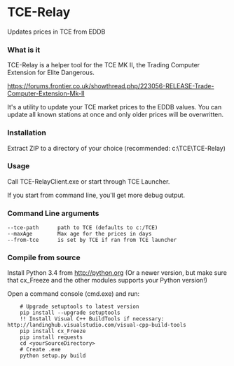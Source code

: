 # TCE-Relay
Updates prices in TCE from EDDB

### What is it
TCE-Relay is a helper tool for the TCE MK II, the Trading Computer Extension for Elite Dangerous.

https://forums.frontier.co.uk/showthread.php/223056-RELEASE-Trade-Computer-Extension-Mk-II

It's a utility to update your TCE market prices to the EDDB values.
You can update all known stations at once and only older prices will be overwritten.

### Installation
Extract ZIP to a directory of your choice (recommended: c:\TCE\TCE-Relay)

### Usage
Call TCE-RelayClient.exe or start through TCE Launcher.

If you start from command line, you'll get more debug output.

### Command Line arguments
```
--tce-path		path to TCE (defaults to c:/TCE)
--maxAge		Max age for the prices in days
--from-tce		is set by TCE if ran from TCE launcher
```

### Compile from source
Install Python 3.4 from http://python.org (Or a newer version, but make sure that cx_Freeze and the other modules supports your Python version!)

Open a command console (cmd.exe) and run:
```
	# Upgrade setuptools to latest version
	pip install --upgrade setuptools
	!! Install Visual C++ BuildTools if necessary: http://landinghub.visualstudio.com/visual-cpp-build-tools
	pip install cx_Freeze
	pip install requests
	cd <yourSourceDirectory>
	# Create .exe
	python setup.py build
```
